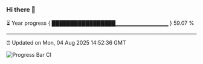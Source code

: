 ### Hi there 👋

⏳ Year progress { █████████████████▁▁▁▁▁▁▁▁▁▁▁▁▁ } 59.07 %

---

⏰ Updated on Mon, 04 Aug 2025 14:52:36 GMT

![Progress Bar CI](https://github.com/IshwaranRudhara/GIT-ACTION/workflows/Progress%20Bar%20CI/badge.svg)
